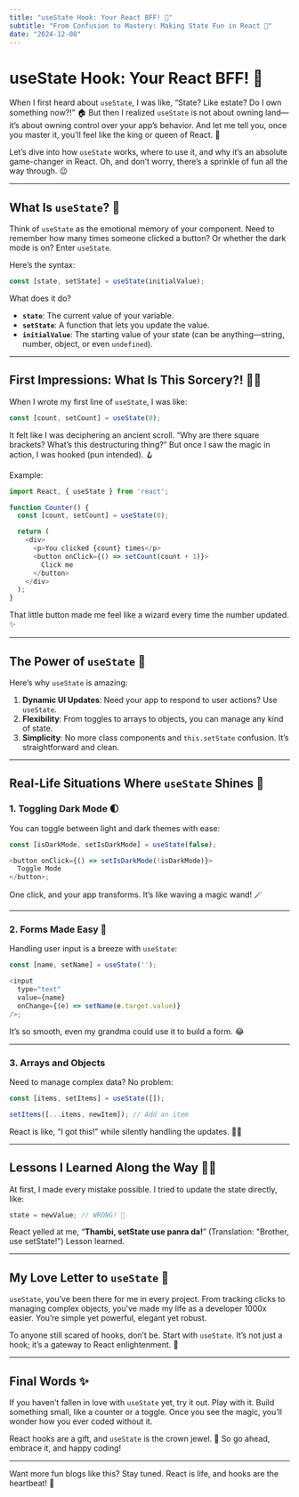 ```yaml
---
title: "useState Hook: Your React BFF! 🎉"
subtitle: "From Confusion to Mastery: Making State Fun in React 🚀"
date: "2024-12-08"
---
```


# useState Hook: Your React BFF! 🎉

When I first heard about `useState`, I was like, “State? Like estate? Do I own something now?!” 🏠 But then I realized `useState` is not about owning land—it’s about owning control over your app’s behavior. And let me tell you, once you master it, you’ll feel like the king or queen of React. 👑

Let’s dive into how `useState` works, where to use it, and why it’s an absolute game-changer in React. Oh, and don’t worry, there’s a sprinkle of fun all the way through. 😉

---

## What Is `useState`? 🤔

Think of `useState` as the emotional memory of your component. Need to remember how many times someone clicked a button? Or whether the dark mode is on? Enter `useState`.

Here’s the syntax:

```javascript
const [state, setState] = useState(initialValue);
```

What does it do?

- **`state`**: The current value of your variable.
- **`setState`**: A function that lets you update the value.
- **`initialValue`**: The starting value of your state (can be anything—string, number, object, or even `undefined`).

---

## First Impressions: What Is This Sorcery?! 🧙‍♂️

When I wrote my first line of `useState`, I was like:

```javascript
const [count, setCount] = useState(0);
```

It felt like I was deciphering an ancient scroll. “Why are there square brackets? What’s this destructuring thing?” But once I saw the magic in action, I was hooked (pun intended). 🪝

Example:

```javascript
import React, { useState } from 'react';

function Counter() {
  const [count, setCount] = useState(0);

  return (
    <div>
      <p>You clicked {count} times</p>
      <button onClick={() => setCount(count + 1)}>
        Click me
      </button>
    </div>
  );
}
```

That little button made me feel like a wizard every time the number updated. ✨

---

## The Power of `useState` 💪

Here’s why `useState` is amazing:

1. **Dynamic UI Updates**: Need your app to respond to user actions? Use `useState`.
2. **Flexibility**: From toggles to arrays to objects, you can manage any kind of state.
3. **Simplicity**: No more class components and `this.setState` confusion. It’s straightforward and clean.

---

## Real-Life Situations Where `useState` Shines 🌟

### 1. Toggling Dark Mode 🌓
You can toggle between light and dark themes with ease:

```javascript
const [isDarkMode, setIsDarkMode] = useState(false);

<button onClick={() => setIsDarkMode(!isDarkMode)}>
  Toggle Mode
</button>;
```

One click, and your app transforms. It’s like waving a magic wand! 🪄

---

### 2. Forms Made Easy 📝
Handling user input is a breeze with `useState`:

```javascript
const [name, setName] = useState('');

<input
  type="text"
  value={name}
  onChange={(e) => setName(e.target.value)}
/>;
```

It’s so smooth, even my grandma could use it to build a form. 😂

---

### 3. Arrays and Objects
Need to manage complex data? No problem:

```javascript
const [items, setItems] = useState([]);

setItems([...items, newItem]); // Add an item
```

React is like, “I got this!” while silently handling the updates. 🦸‍♂️

---

## Lessons I Learned Along the Way 🚶‍♂️

At first, I made every mistake possible. I tried to update the state directly, like:

```javascript
state = newValue; // WRONG! 🚨
```

React yelled at me, “**Thambi, setState use panra da!**” (Translation: "Brother, use setState!") Lesson learned.

---

## My Love Letter to `useState` 💌

`useState`, you’ve been there for me in every project. From tracking clicks to managing complex objects, you’ve made my life as a developer 1000x easier. You’re simple yet powerful, elegant yet robust.

To anyone still scared of hooks, don’t be. Start with `useState`. It’s not just a hook; it’s a gateway to React enlightenment. 🚀

---

## Final Words ✨

If you haven’t fallen in love with `useState` yet, try it out. Play with it. Build something small, like a counter or a toggle. Once you see the magic, you’ll wonder how you ever coded without it.

React hooks are a gift, and `useState` is the crown jewel. 👑 So go ahead, embrace it, and happy coding!

---

Want more fun blogs like this? Stay tuned. React is life, and hooks are the heartbeat! 🧡
